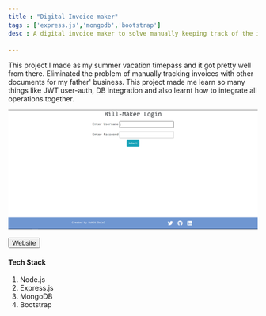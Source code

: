 ```yaml
---
title : "Digital Invoice maker"
tags : ['express.js','mongodb','bootstrap']
desc : A digital invoice maker to solve manually keeping track of the invoices.

---
```

This project I made as my summer vacation timepass and it got pretty well from there.
Eliminated the problem of manually tracking invoices with other documents for my father' business.
This project made me learn so many things like JWT user-auth, DB integration and also learnt how to integrate all operations together. 

![Project-2](./proj-2.PNG)

<button class="website">
    <a href="https://shreeji-bill-maker.herokuapp.com/" target="_blank" >Website</a>
</button>


#### Tech Stack
1. Node.js
2. Express.js
3. MongoDB
4. Bootstrap